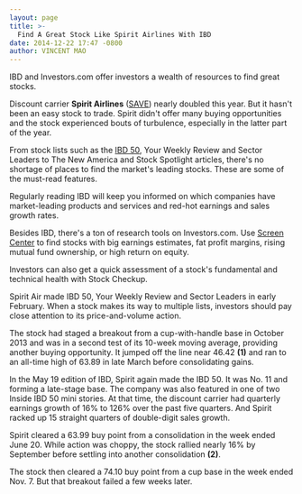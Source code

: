 ```yaml
---
layout: page
title: >-
  Find A Great Stock Like Spirit Airlines With IBD
date: 2014-12-22 17:47 -0800
author: VINCENT MAO
---
```





IBD and Investors.com offer investors a wealth of resources to find great stocks.

  

Discount carrier **Spirit Airlines** ([SAVE](https://research.investors.com/quote.aspx?symbol=SAVE)) nearly doubled this year. But it hasn't been an easy stock to trade. Spirit didn't offer many buying opportunities and the stock experienced bouts of turbulence, especially in the latter part of the year.

  

From stock lists such as the [IBD 50](http://leaderboard.investors.com/ibd50/top10/), Your Weekly Review and Sector Leaders to The New America and Stock Spotlight articles, there's no shortage of places to find the market's leading stocks. These are some of the must-read features.

  

Regularly reading IBD will keep you informed on which companies have market-leading products and services and red-hot earnings and sales growth rates.

  

Besides IBD, there's a ton of research tools on Investors.com. Use [Screen Center](http://research.investors.com/screen-center/?nav=ResearchSC) to find stocks with big earnings estimates, fat profit margins, rising mutual fund ownership, or high return on equity.

  

Investors can also get a quick assessment of a stock's fundamental and technical health with Stock Checkup.

  

Spirit Air made IBD 50, Your Weekly Review and Sector Leaders in early February. When a stock makes its way to multiple lists, investors should pay close attention to its price-and-volume action.

  

The stock had staged a breakout from a cup-with-handle base in October 2013 and was in a second test of its 10-week moving average, providing another buying opportunity. It jumped off the line near 46.42 **(1)** and ran to an all-time high of 63.89 in late March before consolidating gains.

  

In the May 19 edition of IBD, Spirit again made the IBD 50. It was No. 11 and forming a late-stage base. The company was also featured in one of two Inside IBD 50 mini stories. At that time, the discount carrier had quarterly earnings growth of 16% to 126% over the past five quarters. And Spirit racked up 15 straight quarters of double-digit sales growth.

  

Spirit cleared a 63.99 buy point from a consolidation in the week ended June 20. While action was choppy, the stock rallied nearly 16% by September before settling into another consolidation **(2)**.

  

The stock then cleared a 74.10 buy point from a cup base in the week ended Nov. 7. But that breakout failed a few weeks later.




